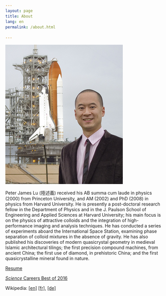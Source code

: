 ```yaml
---
layout: page
title: About
lang: en
permalink: /about.html

---
```

![Peter J. Lu at the final launch of the Space Shuttle, STS-135 Endeavor](/images/large/peterlu_atlantis_launchpad_sm_110707.jpg)


Peter James Lu (陸述義) received his AB summa cum laude in physics (2000) from Princeton University, and AM (2002) and PhD (2008) in physics from Harvard University. He is presently a post-doctoral research fellow in the Department of Physics and in the J. Paulson School of Engineering and Applied Sciences at Harvard University; his main focus is on the physics of attractive colloids and the integration of high-performance imaging and analysis techniques. He has conducted a series of experiments aboard the International Space Station, examining phase separation of colloid mixtures in the absence of gravity. He has also published his discoveries of modern quasicrystal geometry in medieval Islamic architectural tilings; the first precision compound machines, from ancient China; the first use of diamond, in prehistoric China; and the first quasicrystalline mineral found in nature.

<a href="/pdf/peterlu_resume.pdf" target="_blank">Resume</a>

<a href="http://www.sciencemag.org/careers/2006/12/science-careers-best-2006" target="_blank">_Science_ Careers Best of 2016</a> 

Wikipedia:
<a href="https://en.wikipedia.org/wiki/Peter_Lu" target="_blank">[en]</a> <a href="https://fr.wikipedia.org/wiki/Peter_Lu" target="_blank">[fr]</a>, <a href="https://de.wikipedia.org/wiki/Peter_Lu" target="_blank">[de]</a> 
 

